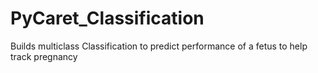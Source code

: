 # PyCaret_Classification
Builds multiclass Classification to predict performance of a fetus to help track pregnancy
